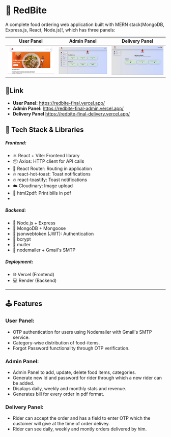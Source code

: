 # 🍅 RedBite

A complete food ordering web application built with MERN stack(MongoDB, Express.js, React, Node.js)!, which has three panels:

| User Panel                                                 | Admin Panel                                                       | Delivery Panel                                                          |
| ---------------------------------------------------------- | ----------------------------------------------------------------- | ----------------------------------------------------------------------- |
| [![Alt Text](User.png)](https://redbite-final.vercel.app/) | [![Alt Text](Admin.png)](https://redbite-final-admin.vercel.app/) | [![Alt Text](Delivery.png)](https://redbite-final-delivery.vercel.app/) |

## 🔗Link

- **User Panel:** https://redbite-final.vercel.app/
- **Admin Panel:** https://redbite-final-admin.vercel.app/
- **Delivery Panel** https://redbite-final-delivery.vercel.app/

## 🧰 Tech Stack & Libraries

##### Frontend:

- ⚛️ React + Vite: Frontend library
- 📦 Axios: HTTP client for API calls
- 📡 React Router: Routing in application
- 🔥 react-hot-toast: Toast notifications
- 🔥 react-toastify: Toast notifications
- ☁️ Cloudinary: Image upload
- 📄 html2pdf: Print bills in pdf
- 
##### Backend:

- 🧪 Node.js + Express
- 🌿 MongoDB + Mongoose
- 🔐 jsonwebtoken (JWT): Authentication
- 🔑 bcrypt
- 📁 multer
- 📨 nodemailer + Gmail's SMTP

##### Deployment:

- 🌐 Vercel (Frontend)
- 💻 Render (Backend)

---

## 🕹️ Features

### User Panel:

- OTP authentication for users using Nodemailer with Gmail's SMTP service.
- Category-wise distribution of food-items.
- Forgot Password functionality through OTP verification.

### Admin Panel:

- Admin Panel to add, update, delete food items, categories.
- Generate new Id and password for rider through which a new rider can be added.
- Displays daily, weekly and monthly stats and revenue.
- Generates bill for every order in pdf format.

### Delivery Panel:

- Rider can accept the order and has a field to enter OTP which the customer will give at the time of order delivey.
- Rider can see daily, weekly and montly orders delivered by him.
